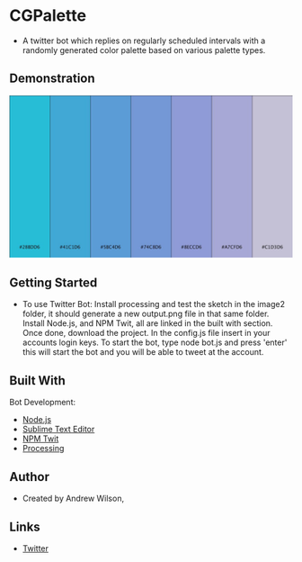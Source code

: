 # CGPalette

- A twitter bot which replies on regularly scheduled intervals with a randomly generated color palette based on various palette types.

## Demonstration

![alt text](https://github.com/abwilson2020/CGPalette/blob/master/2.jpg "sample output")

## Getting Started

- To use Twitter Bot: Install processing and test the sketch in the image2 folder, it should generate a new output.png file in that same folder. Install Node.js, and NPM Twit, all are linked in the built with section. Once done, download the project. In the config.js file insert in your accounts login keys. To start the bot, type node bot.js and press 'enter' this will start the bot and you will be able to tweet at the account. 

## Built With

Bot Development:
- [Node.js](https://nodejs.org/en/)
- [Sublime Text Editor](https://www.sublimetext.com/)
- [NPM Twit](https://www.npmjs.com/package/twit)
- [Processing](https://processing.org/)

## Author

- Created by Andrew Wilson,

## Links
- [Twitter](https://twitter.com/CGPalette)
